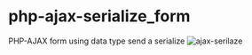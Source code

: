 # php-ajax-serialize_form

PHP-AJAX form using data type send a serialize ![ajax-serilaze](https://user-images.githubusercontent.com/99551250/161054913-5fb85ba1-ef85-47a7-b430-6eb5481115bb.PNG)
